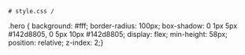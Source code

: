     # style.css /
.hero {
    background: #fff;
    border-radius: 100px;
    box-shadow: 0 1px 5px #142d8805, 0 5px 10px #142d8805;
    display: flex;
    min-height: 58px;
    position: relative;
    z-index: 2;}
